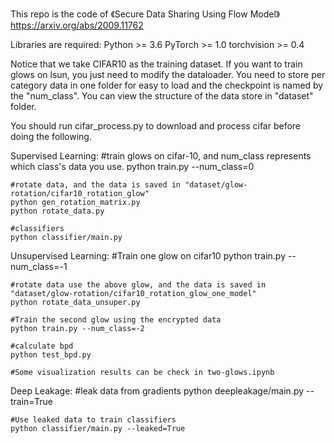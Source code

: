 This repo is the code of 《Secure Data Sharing Using Flow Model》 https://arxiv.org/abs/2009.11762

Libraries are required:
    Python >= 3.6
    PyTorch >= 1.0
    torchvision >= 0.4

Notice that we take CIFAR10 as the training dataset. If you want to train glows on lsun, you just need to modify the dataloader.
You need to store per category data in one folder for easy to load and the checkpoint is named by the "num_class".
You can view the structure of the data store in "dataset" folder.

You should run cifar_process.py to download and process cifar before doing the following.

Supervised Learning:
    #train glows on cifar-10, and num_class represents which class's data you use.
    python train.py --num_class=0
    
    #rotate data, and the data is saved in "dataset/glow-rotation/cifar10_rotation_glow"
    python gen_rotation_matrix.py
    python rotate_data.py
    
    #classifiers
    python classifier/main.py
    
    
Unsupervised Learning:
    #Train one glow on cifar10
    python train.py --num_class=-1
    
    #rotate data use the above glow, and the data is saved in "dataset/glow-rotation/cifar10_rotation_glow_one_model"
    python rotate_data_unsuper.py
    
    #Train the second glow using the encrypted data
    python train.py --num_class=-2
    
    #calculate bpd
    python test_bpd.py
    
    #Some visualization results can be check in two-glows.ipynb
   
Deep Leakage:
    #leak data from gradients
    python deepleakage/main.py --train=True
    
    #Use leaked data to train classifiers
    python classifier/main.py --leaked=True
     
    
